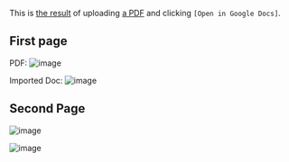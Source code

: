This is [the result](https://docs.google.com/document/d/1lbeFuHZ9lM0G2rZnMF-JH_1WZiME1LkbfMVmL754kVQ/edit) of uploading [a PDF](https://drive.google.com/file/d/1LFB4iePoD0XjrM8QOKgTXNiuM-YlwWx9/view) and clicking `[Open in Google Docs]`.

## First page

PDF:
![image](https://user-images.githubusercontent.com/253202/70167988-88d3c080-168d-11ea-9936-1daca81f4e20.png)

Imported Doc:
![image](https://user-images.githubusercontent.com/253202/70168040-a6a12580-168d-11ea-9e29-e224f31b6e6f.png)

## Second Page

![image](https://user-images.githubusercontent.com/253202/70176491-318a1c00-169e-11ea-814a-6b971ec16b31.png)

![image](https://user-images.githubusercontent.com/253202/70176529-41096500-169e-11ea-8062-7bd3c68425ae.png)
